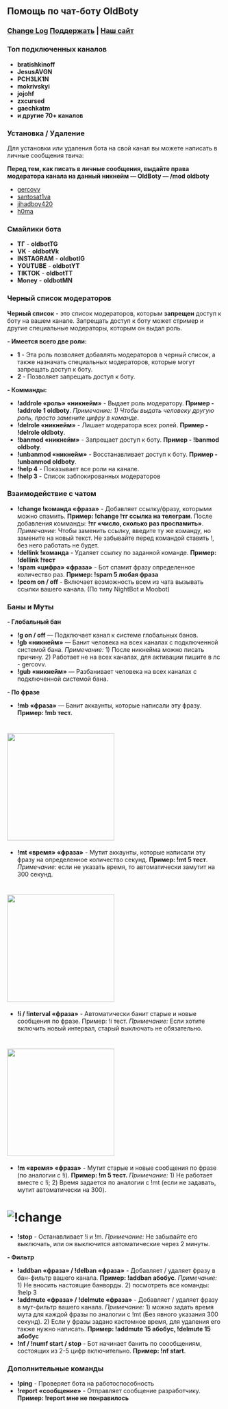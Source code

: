 ## Помощь по чат-боту OldBoty

### [Change Log](https://gercov.github.io/BotDoc/changelog.txt) [Поддержать](https://www.donationalerts.com/r/gercovv) | [Наш сайт](http://193.124.112.27/)

### Топ подключенных каналов
- **bratishkinoff**
- **JesusAVGN**
- **PCH3LK1N**
- **mokrivskyi**
- **jojohf**
- **zxcursed**
- **gaechkatm**
- **и другие 70+ каналов**

### Установка / Удаление
Для установки или удаления бота на свой канал вы можете написать в личные сообщения твича: 
 
**Перед тем, как писать в личные сообщения, выдайте права модератора канала на данный никнейм — OldBoty — /mod oldboty**
- [gercovv](https://www.twitch.tv/gercovv)
- [santosat1va](https://www.twitch.tv/santosat1va)
- [jihadboy420](https://www.twitch.tv/jihadboy420)
- [h0ma](https://www.twitch.tv/h0mah0mah0myak)

### Смайлики бота
- **ТГ** - **oldbotTG**
- **VK** - **oldbotVk**
- **INSTAGRAM** - **oldbotIG**
- **YOUTUBE** - **oldbotYT**
- **TIKTOK** - **oldbotTT**
- **Money** - **oldbotMN**

### Черный список модераторов
**Черный список** - это список модераторов, которым **запрещен** доступ к боту на вашем канале.
Запрещать доступ к боту может стример и другие специальные модераторы, которым он выдал роль.

**- Имеется всего две роли:**
- **1** - Эта роль позволяет добавлять модераторов в черный список, а также назначать специальных модераторов, которые могут запрещать доступ к боту.
- **2** - Позволяет запрещать доступ к боту.

**- Комманды:**
- **!addrole «роль» «никнейм»** - Выдает роль модератору. **Пример - !addrole 1 oldboty**. *Примечание: 1) Чтобы выдать человеку другую роль, просто замените цифру в команде*.
- **!delrole «никнейм»** - Лишает модератора всех ролей. **Пример - !delrole oldboty**.
- **!banmod «никнейм»** - Запрещает доступ к боту. **Пример - !banmod oldboty**.
- **!unbanmod «никнейм»** - Восстанавливает доступ к боту. **Пример - !unbanmod oldboty**.
- **!help 4** - Показывает все роли на канале.
- **!help 3** - Список заблокированных модераторов

### Взаимодействие с чатом
- **!change !команда «фраза»** - Добавляет ссылку/фразу, которыми можно спамить. **Пример: !change !тг ссылка на телеграм**. После добавления комманды: **!тг «число, сколько раз проспамить»**. *Примечание:* Чтобы заменить ссылку, введите ту же команду, но замените на новый текст. Не забывайте перед командой ставить !, без него работать не будет.
- **!dellink !команда** - Удаляет ссылку по заданной команде. **Пример: !dellink !тест**
- **!spam «цифра» «фраза»** - Бот спамит фразу определенное количество раз. **Пример: !spam 5 любая фраза**
- **!pcom on / off** - Включает возможность всем из чата вызывать ссылки вашего канала. (По типу NightBot и Moobot)

### Баны и Муты
**- Глобальный бан**
- **!g on / off** — Подключает канал к системе глобальных банов.
- **!gb «никнейм»** — Банит человека на всех каналах с подключенной системой бана. *Примечание:* 1) После никнейма можно писать причину. 2) Работает не на всех каналах, для активации пишите в лс - gercovv.
- **!gub «никнейм»** — Разбанивает человека на всех каналах с подключенной системой бана.

**- По фразе** 
- **!mb «фраза»** — Банит аккаунты, которые написали эту фразу. **Пример: !mb тест.**
# <img src="https://i.imgur.com/ZiqfxGi.gif" width="250" />
- **!mt «время» «фраза»** - Мутит аккаунты, которые написали эту фразу на определенное количество секунд. **Пример: !mt 5 тест**. *Примечание:* если не указать время, то автоматически замутит на 300 секунд.
# <img src="https://i.imgur.com/B3dAxHN.gif" width="250" />
- **!i / !interval «фраза»** - Автоматически банит старые и новые сообщения по фразе. Пример: !i тест. *Примечание:* Если хотите включить новый интервал, старый выключать не обязательно.
# <img src="https://i.imgur.com/ivXw74d.gif" width="250" />
- **!m «время» «фраза»** - Мутит старые и новые сообщения по фразе (по аналогии с !i). **Пример: !m 5 тест.** *Примечание:* 1) Не работает вместе с !i; 2) Время задается по аналогии с !mt (если не задавать, мутит автоматически на 300).
# ![!change](https://i.imgur.com/o2W0nY9.gif)
- **!stop** - Останавливает !i и !m. *Примечание:* Не забывайте его выключать, или он выключится автоматические через 2 минуты.

**- Фильтр**
- **!addban «фраза» / !delban «фраза»** - Добавляет / удаляет фразу в бан-фильтр вашего канала. **Пример: !addban абобус**. *Примечание:* 1) Не вносить настоящие банворды. 2) посмотреть все команды: !help 3
- **!addmute «фраза» / !delmute «фраза»** - Добавляет / удаляет фразу в мут-фильтр вашего канала. *Примечание:* 1) можно задать время мута для каждой фразы по аналогии с !mt (Без явного указания 300 секунд). 2) Если у фразы задано кастомное время, для удаления его также нужно написать. **Пример: !addmute 15 абобус, !delmute 15 абобус**
- **!nf / !numf start / stop** - Бот начинает банить по соообщениям, состоящих из 2-5 цифр включительно. **Пример: !nf start**.

### Дополнительные команды
- **!ping** - Проверяет бота на работоспособность
- **!report «сообщение»** - Отправляет сообщение разработчику. **Пример: !report мне не понравилось**
